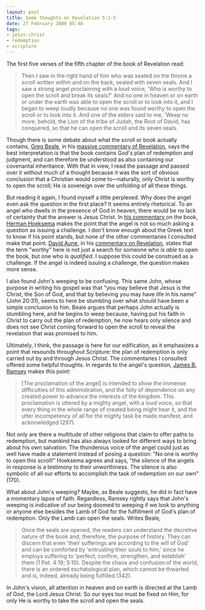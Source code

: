 ```yaml
---
layout: post
title: Some thoughts on Revelation 5:1-5
date: 27 February 2009 05:46
tags:
- jesus-christ
- redemption
- scripture
---
```

<p>The first five verses of the fifth chapter of the book of Revelation read:</p>

<blockquote>
Then I saw in the right hand of him who was seated on the throne ﻿a scroll written within and on the back, ﻿sealed with seven seals.  And ﻿I saw a strong angel proclaiming with a loud voice, 'Who is worthy to open the scroll and break its seals?'  And no one in heaven or on earth or under the earth was able to open the scroll or to look into it,  and I began to weep loudly because no one was found worthy to open the scroll or to look into it.  And one of the elders said to me, 'Weep no more; behold, the Lion of the tribe of Judah, the Root of David, has conquered, so that he can open the scroll and its seven seals.</blockquote>

<p>Though there is some debate about what the scroll or book actually contains, <a href="http://www.wheaton.edu/Theology/Faculty/beale/">Greg Beale</a>, in his <a href="http://www.amazon.com/Book-Revelation-Commentary-International-Testament/dp/080282174X/ref=sr_11_1/185-8818896-1829029?ie=UTF8&amp;qid=1235699845&amp;sr=11-1">massive commentary of Revelation</a>, says the best interpretation is that the book contains God's plan of redemption and judgment, and can therefore be understood as also containing our covenantal inheritance.  With that in view, I read the passage and passed over it without much of a thought because it was the sort of obvious conclusion that a Christian would come to&mdash;naturally, only Christ is worthy to open the scroll; He is sovereign over the unfolding of all these things.</p>
<p>But reading it again, I found myself a little perplexed.  Why does the angel even ask the question in the first place?  It seems entirely rhetorical.  To an angel who dwells in the presence of God in heaven, there would be no lack of certainty that the answer is Jesus Christ.  In <a href="http://www.amazon.com/Behold-Cometh-Exposition-Book-Revelation/dp/0916206653/ref=sr_1_1?ie=UTF8&amp;s=books&amp;qid=1235700065&amp;sr=8-1">his commentary </a>on the book, <a href="http://en.wikipedia.org/wiki/Herman_Hoeksema">Herman Hoeksema</a> makes the point that the angel is not so much asking a question as issuing a challenge.  I don't know enough about the Greek text to know if his point stands, but none of the other commentaries I consulted make that point.  <a href="http://www.nd.edu/%7Edaune/">David Aune</a>, in his <a href="http://www.amazon.com/Revelation-1-5-Word-Biblical-Commentary/dp/0849902517/ref=sr_1_6?ie=UTF8&amp;s=books&amp;qid=1235700015&amp;sr=8-6">commentary on Revelation</a>, states that the term "worthy" here is not just a search for someone who is <span style="font-style: italic;">able</span> to open the book, but one who is <span style="font-style: italic;">qualified</span>.  I suppose this could be construed as a challenge.  If the angel is indeed issuing a challenge, the question makes more sense.</p>
<p>I also found John's weeping to be confusing.  This same John, whose purpose in writing his gospel was that "you may believe that Jesus is the Christ, the Son of God, and that by believing ﻿you may have life﻿ in his name" (John 20:31), seems to here be stumbling over what should have been a simple conclusion to him.  Beale argues that perhaps John actually is stumbling here, and he begins to weep because, having put his faith in Christ to carry out the plan of redemption, he now hears only silence and does not see Christ coming forward to open the scroll to reveal the revelation that was promised to him.</p>
<p>Ultimately, I think, the passage is here for our edification, as it emphasizes a point that resounds throughout Scripture: the plan of redemption is only carried out by and through Jesus Christ.  The commentaries I consulted offered some helpful thoughts.  In regards to the angel's question, <a href="http://www.amazon.com/Book-Revelation-Exposition-Originally-Commentaries/dp/0851512569/ref=sr_1_1?ie=UTF8&amp;s=books&amp;qid=1235700116&amp;sr=8-1">James B. Ramsey</a> makes this point:</p>

<blockquote>
[The proclamation of the angel] is intended to show the immense difficulties of this administration, and the folly of dependence on any created power to advance the interests of the kingdom.  This proclamation is uttered by a mighty angel, with a loud voice, so that every thing in the whole range of created being might hear it, and the utter incompetency of all for the mighty task be made manifest, and acknowledged (287).
</blockquote>

<p>Not only are there a multitude of other religions that claim to offer paths to redemption, but mankind has also always looked for different ways to bring about his own salvation.  The thunderous voice of the angel could just as well have made a statement instead of posing a question: "No one is worthy to open this scroll!"  Hoeksema agrees and says, "the silence of the angels in response is a testimony to their unworthiness.  The silence is also symbolic of all our efforts to accomplish the task of redemption on our own" (170).</p>
<p>What about John's weeping?  Maybe, as Beale suggests, he did in fact have a momentary lapse of faith.  Regardless, Ramsey rightly says that John's weeping is indicative of our being doomed to weeping if we look to anything or anyone else besides the Lamb of God for the fulfillment of God's plan of redemption.  Only the Lamb can open the seals.  Writes Beale,</p>

<blockquote>
Once the seals are opened, the readers can understand the decretive nature of the book and, therefore, the purpose of history.  They can discern that even 'their sufferings are according to the will of God' and can be comforted by 'entrusting their souls to him,' since he employs suffering to 'perfect, confirm, strengthen, and establish' them (1 Pet. 4:19; 5:10). Despite the chaos and confusion of the world, there is an ordered eschatological plan, which cannot be thwarted and is, indeed, already being fulfilled (342).
</blockquote>

In John's vision, all attention in heaven and on earth is directed at the Lamb of God, the Lord Jesus Christ.  So our eyes too must be fixed on Him, for only He is worthy to take the scroll and open the seals.
